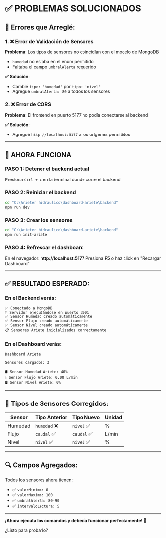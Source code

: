 # ✅ PROBLEMAS SOLUCIONADOS

## 🔧 Errores que Arreglé:

### 1. ❌ Error de Validación de Sensores
**Problema**: Los tipos de sensores no coincidían con el modelo de MongoDB
- `humedad` no estaba en el enum permitido
- Faltaba el campo `umbralAlerta` requerido

**✅ Solución**: 
- Cambié `tipo: 'humedad'` por `tipo: 'nivel'`
- Agregué `umbralAlerta: 80` a todos los sensores

### 2. ❌ Error de CORS
**Problema**: El frontend en puerto 5177 no podía conectarse al backend

**✅ Solución**:
- Agregué `http://localhost:5177` a los orígenes permitidos

---

## 🚀 AHORA FUNCIONA

### PASO 1: Detener el backend actual
Presiona `Ctrl + C` en la terminal donde corre el backend

### PASO 2: Reiniciar el backend
```bash
cd "C:\Arieter hidraulico\dashboard-ariete\backend"
npm run dev
```

### PASO 3: Crear los sensores
```bash
cd "C:\Arieter hidraulico\dashboard-ariete\backend"
npm run init-ariete
```

### PASO 4: Refrescar el dashboard
En el navegador: **http://localhost:5177**
Presiona **F5** o haz click en "Recargar Dashboard"

---

## ✅ RESULTADO ESPERADO:

### En el Backend verás:
```
✅ Conectado a MongoDB
🚀 Servidor ejecutándose en puerto 3001
✅ Sensor Humedad creado automáticamente
✅ Sensor Flujo creado automáticamente
✅ Sensor Nivel creado automáticamente
📋 Sensores Ariete inicializados correctamente
```

### En el Dashboard verás:
```
Dashboard Ariete

Sensores cargados: 3

🛢️ Sensor Humedad Ariete: 40%
💧 Sensor Flujo Ariete: 0.00 L/min
🛢️ Sensor Nivel Ariete: 0%
```

---

## 🎯 Tipos de Sensores Corregidos:

| Sensor | Tipo Anterior | Tipo Nuevo | Unidad |
|--------|---------------|------------|--------|
| Humedad | `humedad` ❌ | `nivel` ✅ | % |
| Flujo | `caudal` ✅ | `caudal` ✅ | L/min |
| Nivel | `nivel` ✅ | `nivel` ✅ | % |

---

## 🔍 Campos Agregados:

Todos los sensores ahora tienen:
- ✅ `valorMinimo: 0`
- ✅ `valorMaximo: 100`
- ✅ `umbralAlerta: 80-90`
- ✅ `intervaloLectura: 5`

---

**¡Ahora ejecuta los comandos y debería funcionar perfectamente! 🚀**

¿Listo para probarlo?

